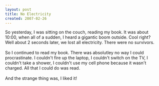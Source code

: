 ```yaml
---
layout: post
title: No Electricity
created: 2007-02-26
---
```

<p>So yesterday, I was sitting on the couch, reading my book. It was about 10:00, when all of a sudden, I heard a gigantic boom outside. Cool right? Well about 2 seconds later, we lost all electricity. There were no survivors.<br />
	<br />
	So I continued to read my book. There was absolutley no way I could procrastinate. I couldn&#39;t fire up the laptop, I couldn&#39;t switch on the TV, I couldn&#39;t take a shower, I couldn&#39;t use my cell phone because it wasn&#39;t charged. All that I could do was read.<br />
	<br />
	And the strange thing was, I liked it!</p>
